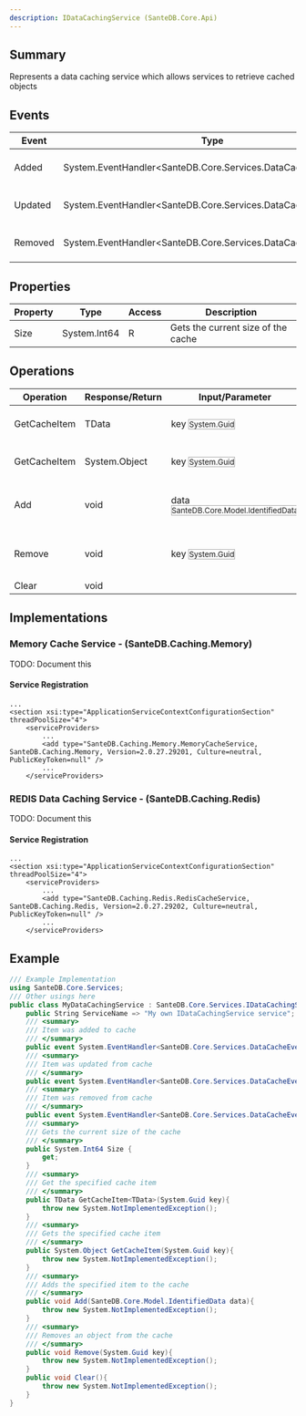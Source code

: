 ```yaml
---
description: IDataCachingService (SanteDB.Core.Api)
---
```


## Summary
Represents a data caching service which allows services to retrieve
            cached objects

## Events

|Event|Type|Description|
|-|-|-|
|Added|System.EventHandler&lt;SanteDB.Core.Services.DataCacheEventArgs>|Item was added to cache|
|Updated|System.EventHandler&lt;SanteDB.Core.Services.DataCacheEventArgs>|Item was updated from cache|
|Removed|System.EventHandler&lt;SanteDB.Core.Services.DataCacheEventArgs>|Item was removed from cache|

## Properties

|Property|Type|Access|Description|
|-|-|-|-|
|Size|System.Int64|R|Gets the current size of the cache|

## Operations

|Operation|Response/Return|Input/Parameter|Description|
|-|-|-|-|
|GetCacheItem|TData|key <small style='border:solid 1px #aaa'>System.Guid</small>|Get the specified cache item|
|GetCacheItem|System.Object|key <small style='border:solid 1px #aaa'>System.Guid</small>|Gets the specified cache item|
|Add|void|data <small style='border:solid 1px #aaa'>SanteDB.Core.Model.IdentifiedData</small>|Adds the specified item to the cache|
|Remove|void|key <small style='border:solid 1px #aaa'>System.Guid</small>|Removes an object from the cache|
|Clear|void||TODO|

## Implementations


### Memory Cache Service - (SanteDB.Caching.Memory)
TODO: Document this

#### Service Registration
```markup
...
<section xsi:type="ApplicationServiceContextConfigurationSection" threadPoolSize="4">
	<serviceProviders>
		...
		<add type="SanteDB.Caching.Memory.MemoryCacheService, SanteDB.Caching.Memory, Version=2.0.27.29201, Culture=neutral, PublicKeyToken=null" />
		...
	</serviceProviders>
```

### REDIS Data Caching Service - (SanteDB.Caching.Redis)
TODO: Document this

#### Service Registration
```markup
...
<section xsi:type="ApplicationServiceContextConfigurationSection" threadPoolSize="4">
	<serviceProviders>
		...
		<add type="SanteDB.Caching.Redis.RedisCacheService, SanteDB.Caching.Redis, Version=2.0.27.29202, Culture=neutral, PublicKeyToken=null" />
		...
	</serviceProviders>
```
## Example
```csharp
/// Example Implementation
using SanteDB.Core.Services;
/// Other usings here
public class MyDataCachingService : SanteDB.Core.Services.IDataCachingService { 
	public String ServiceName => "My own IDataCachingService service";
	/// <summary>
	/// Item was added to cache
	/// </summary>
	public event System.EventHandler<SanteDB.Core.Services.DataCacheEventArgs> Added;
	/// <summary>
	/// Item was updated from cache
	/// </summary>
	public event System.EventHandler<SanteDB.Core.Services.DataCacheEventArgs> Updated;
	/// <summary>
	/// Item was removed from cache
	/// </summary>
	public event System.EventHandler<SanteDB.Core.Services.DataCacheEventArgs> Removed;
	/// <summary>
	/// Gets the current size of the cache
	/// </summary>
	public System.Int64 Size {
		get;
	}
	/// <summary>
	/// Get the specified cache item
	/// </summary>
	public TData GetCacheItem<TData>(System.Guid key){
		throw new System.NotImplementedException();
	}
	/// <summary>
	/// Gets the specified cache item
	/// </summary>
	public System.Object GetCacheItem(System.Guid key){
		throw new System.NotImplementedException();
	}
	/// <summary>
	/// Adds the specified item to the cache
	/// </summary>
	public void Add(SanteDB.Core.Model.IdentifiedData data){
		throw new System.NotImplementedException();
	}
	/// <summary>
	/// Removes an object from the cache
	/// </summary>
	public void Remove(System.Guid key){
		throw new System.NotImplementedException();
	}
	public void Clear(){
		throw new System.NotImplementedException();
	}
}
```
